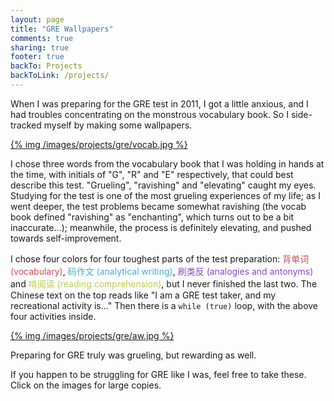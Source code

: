 ```yaml
---
layout: page
title: "GRE Wallpapers"
comments: true
sharing: true
footer: true
backTo: Projects
backToLink: /projects/
---
```


When I was preparing for the GRE test in 2011, I got a little anxious, and I had troubles concentrating on the monstrous vocabulary book. So I side-tracked myself by making some wallpapers.

[{% img /images/projects/gre/vocab.jpg %}](/images/projects/gre/vocab-2560.jpg)

I chose three words from the vocabulary book that I was holding in hands at the time, with initials of "G", "R" and "E" respectively, that could best describe this test. "Grueling", "ravishing" and "elevating" caught my eyes. Studying for the test is one of the most grueling experiences of my life; as I went deeper, the test problems became somewhat ravishing (the vocab book defined "ravishing" as "enchanting", which turns out to be a bit inaccurate...); meanwhile, the process is definitely elevating, and pushed towards self-improvement.

I chose four colors for four toughest parts of the test preparation: <span style="color:#cc4a56">背单词 (vocabulary)</span>, <span style="color:#4aaccc">码作文 (analytical writing)</span>, <span style="color:#844acc">刷类反 (analogies and antonyms)</span> and <span style="color:#bbcc4a">啃阅读 (reading comprehension)</span>, but I never finished the last two. The Chinese text on the top reads like "I am a GRE test taker, and my recreational activity is..." Then there is a `while (true)` loop, with the above four activities inside.

[{% img /images/projects/gre/aw.jpg %}](/images/projects/gre/aw-2560.jpg)

Preparing for GRE truly was grueling, but rewarding as well.

If you happen to be struggling for GRE like I was, feel free to take these. Click on the images for large copies.

<script src='/javascripts/libs/jquery.min.js'></script>
<script>
$.noConflict();
jQuery(function($) {
  $('a:has(img)').css('border-bottom', 'none');
});
</script>